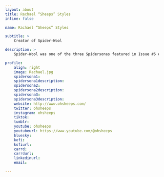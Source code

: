 ```yaml
---
layout: about
title: Rachael “Sheeps” Styles
inline: false

name: Rachael “Sheeps” Styles

subtitle: >
    Creator of Spider-Wool

description: >
    Spider-Wool was one of the three Spidersonas featured in Issue #5 of Spider-Verse (2019-2020).

profile: 
    align: right
    image: Rachael.jpg
    spidersona1:
    spidersona1description:
    spidersona2:
    spidersona2description:
    spidersona3:
    spidersona3description:
    website: http://www.ohsheeps.com/
    twitter: ohsheeps
    instagram: ohsheeps
    tiktok:
    tumblr:
    youtube: ohsheeps
    youtubeurl: https://www.youtube.com/@ohsheeps
    bluesky:
    kofi:
    kofiurl:
    carrd:
    carrdurl:
    linkedinurl:
    email:

---
```


<!-- longer bio here -->
